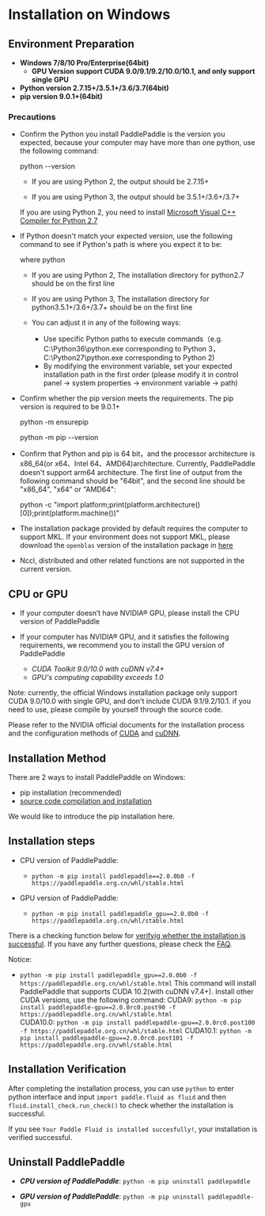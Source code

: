 # **Installation on Windows**

## Environment Preparation

* **Windows 7/8/10 Pro/Enterprise(64bit)**
    * **GPU Version support CUDA 9.0/9.1/9.2/10.0/10.1, and only support single GPU**
* **Python version 2.7.15+/3.5.1+/3.6/3.7(64bit)**
* **pip version 9.0.1+(64bit)**

### Precautions

* Confirm the Python you install PaddlePaddle is the version you expected, because your computer may have more than one python, use the following command:

    python --version

    * If you are using Python 2, the output should be 2.7.15+

    * If you are using Python 3, the output should be 3.5.1+/3.6+/3.7+

    If you are using Python 2, you need to install [Microsoft Visual C++ Compiler for Python 2.7](https://www.microsoft.com/en-us/download/details.aspx?id=44266)

* If Python doesn't match your expected version, use the following command to see if Python's path is where you expect it to be:

    where python

    * If you are using Python 2, The installation directory for python2.7 should be on the first line

    * If you are using Python 3, The installation directory for python3.5.1+/3.6+/3.7+ should be on the first line

    * You can adjust it in any of the following ways:

        * Use specific Python paths to execute commands（e.g. C:\Python36\python.exe corresponding to Python 3，C:\Python27\python.exe corresponding to Python 2)  
        * By modifying the environment variable, set your expected installation path in the first order (please modify it in control panel -> system properties -> environment variable -> path)

* Confirm whether the pip version meets the requirements. The pip version is required to be 9.0.1+

    python -m ensurepip

    python -m pip --version

* Confirm that Python and pip is 64 bit，and the processor architecture is x86_64(or x64、Intel 64、AMD64)architecture. Currently, PaddlePaddle doesn't support arm64 architecture. The first line of output from the following command should be "64bit", and the second line should be "x86_64", "x64" or "AMD64":

    python -c "import platform;print(platform.architecture()[0]);print(platform.machine())"


* The installation package provided by default requires the computer to support MKL. If your environment does not support MKL, please download the `openblas` version of the installation package in [here](./Tables.html#ciwhls-release)
* Nccl, distributed and other related functions are not supported in the current version.


## CPU or GPU

* If your computer doesn’t have NVIDIA® GPU, please install the CPU version of PaddlePaddle

* If your computer has NVIDIA® GPU, and it satisfies the following requirements, we recommend you to install the GPU version of PaddlePaddle
    * *CUDA Toolkit 9.0/10.0 with cuDNN v7.4+*
    * *GPU's computing capability exceeds 1.0*

Note: currently, the official Windows installation package only support CUDA 9.0/10.0 with single GPU, and don't include CUDA 9.1/9.2/10.1. if you need to use, please compile by yourself through the source code.

Please refer to the NVIDIA official documents for the installation process and the configuration methods of [CUDA](https://docs.nvidia.com/cuda/cuda-installation-guide-linux/) and [cuDNN](https://docs.nvidia.com/deeplearning/sdk/cudnn-install/).

## Installation Method

There are 2 ways to install PaddlePaddle on Windows:

* pip installation (recommended)
* [source code compilation and installation](./compile/compile_Windows.html/#win_source)

We would like to introduce the pip installation here.

## Installation steps

* CPU version of PaddlePaddle:
  * `python -m pip install paddlepaddle==2.0.0b0 -f https://paddlepaddle.org.cn/whl/stable.html`

* GPU version of PaddlePaddle:
  * `python -m pip install paddlepaddle_gpu==2.0.0b0 -f https://paddlepaddle.org.cn/whl/stable.html`

There is a checking function below for [verifyig whether the installation is successful](#check). If you have any further questions, please check the [FAQ](./FAQ.html).

Notice:

* `python -m pip install paddlepaddle_gpu==2.0.0b0 -f https://paddlepaddle.org.cn/whl/stable.html` This command will install PaddlePaddle that supports CUDA 10.2(with cuDNN v7.4+).
  Install other CUDA versions, use the following command:
  CUDA9: `python -m pip install paddlepaddle-gpu==2.0.0rc0.post90 -f https://paddlepaddle.org.cn/whl/stable.html`  
  CUDA10.0: `python -m pip install paddlepaddle-gpu==2.0.0rc0.post100 -f https://paddlepaddle.org.cn/whl/stable.html`
  CUDA10.1: `python -m pip install paddlepaddle-gpu==2.0.0rc0.post101 -f https://paddlepaddle.org.cn/whl/stable.html`

<a name="check"></a>
## Installation Verification
After completing the installation process, you can use `python` to enter python interface and input `import paddle.fluid as fluid` and then `fluid.install_check.run_check()` to check whether the installation is successful.

If you see `Your Paddle Fluid is installed succesfully!`, your installation is verified successful.

## Uninstall PaddlePaddle

* ***CPU version of PaddlePaddle***: `python -m pip uninstall paddlepaddle`

* ***GPU version of PaddlePaddle***: `python -m pip uninstall paddlepaddle-gpu`
